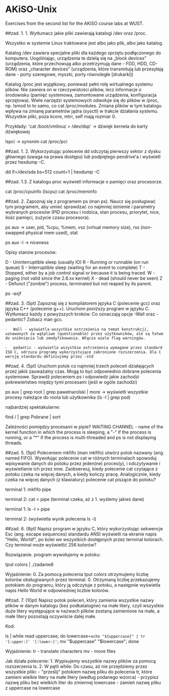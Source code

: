 # AKiSO-Unix
Exercises from the second list for the AKiSO course labs at WUST.

##zad. 1. 1.
Wytłumacz jakie pliki zawierają katalogi /dev oraz /proc. 

Wszystko w systemie Linux traktowane jest albo jako plik, albo jako katalog. 

Katalog /dev zawiera specjalne pliki dla każdego sprzętu podłączonego do komputera. Uogólniając, urządzenia te dzielą się na „block devices” (urządzenia, które przechowują albo przetrzymują dane - FDD, HDD, CD-ROM) oraz „character devices” (urządzenia, które transmitują lub przesyłają dane - porty szeregowe, myszki, porty równoległe [drukarki])

Katalog /proc jest wyjątkowy, ponieważ pełni rolę wirtualnego systemu plików. Nie zawiera on w rzeczywistości plików, lecz informacje o środowisku (pamięć systemowa, zamontowane urządzenia, konfiguracja sprzętowa). Wiele narzędzi systemowych odwołuje się do plików w /proc, np. lsmod to to samo, co cat /proc/modules. Zmiana plików w tym katalogu wpływa na zmianę parametrów jądra (sysctl) w trakcie działania systemu. Wszystkie pliki, poza kcore, mtrr, self mają rozmiar 0.

Przykłady: 
'cat /boot/vmlinuz > /dev/dsp' 
-> dźwięk kernela do karty dźwiękowej

lspci 
-> synonim cat /proc/pci

##zad. 1. 2.
Wykorzystując polecenie dd odczytaj pierwszy sektor z dysku głównego (uwaga na prawa dostępu) lub podpiętego pendrive'a i wyświetl przez hexdump -C. 

dd if=/dev/sda bs=512 count=1 | hexdump -C

##zad. 1.3.
Z katalogu proc wyświetl informacje o pamięci oraz procesorze.

cat /proc/cpuinfo (lscpu)
cat /proc/meminfo

##zad. 2.
Zapoznaj się z programem ps (man ps). Naucz się posługiwać tym programem, aby umieć sprawdzać co najmniej istnienie i parametry wybranych procesów (PID procesu i rodzica, stan procesu, priorytet, nice, ilość pamięci, zużycie czasu procesora).

ps aux 
-> user, pid, %cpu, %mem, vsz (virtual memory size), rss (non-swapped physical mem used), stat

ps aux -l 
-> niceness

Opisy stanów procesów:

D - Uninterruptible sleep (usually IO)
R - Running or runnable (on run queue)
S - Interruptible sleep (waiting for an event to complete)
T - Stopped, either by a job control signal or because it is being traced.
W - paging (not valid since the 2.6.xx kernel)
X - dead (should never be seen)
Z - Defunct ("zombie") process, terminated but not reaped by its parent.

ps -axjf

##zad. 3.
(5pt) Zapoznaj się z kompilatorem języka C (polecenie gcc) oraz języka C++ (polecenie g++). Uruchom poniższy program w języku C. Wytłumacz każdy z powyższych kroków. Co oznaczają opcje -Wall oraz -pedantic? Zobacz man gcc.

	⁃	Wall - wyświetla wszystkie ostrzeżenia na temat konstrukcji, uznawanych za wątpliwe (questionable) przez użytkowników, ale są łatwe do uniknięcia lub zmodyfikowania. Włącza wiele flag warningów.

	⁃	pedantic - wyświetla wszystkie ostrzeżenia wymagane przez standard ISO C, odrzuca programy wykorzystujące zabronione rozszerzenia. Dla C wersję standardu definiujemy przez -std

##zad. 4.
(5pt) Uruchom potok co najmniej trzech poleceń działających przez jakiś zauważalny czas. Mogą to być odpowiednio dobrane polecenia systemowe. Sprawdź poleceniem ps i odpowiedz jakie zachodzi pokrewieństwo między tymi procesami (jeśli w ogóle zachodzi)

ps aux | grep root | grep pawelnarolski | more -> wyświetli wszystkie procesy należące do roota lub użytkownika (ls -l | grep psd)

najbardziej spektakularne:

find / | grep Pobrane | sort 

Zależności pomiędzy procesami w pipie?
WAITING CHANNEL - name of the kernel function in which the process is sleeping, a "-" if the process is running, or a "*" if the process is multi-threaded and ps is not displaying threads.

##zad. 5.
(5pt) Poleceniem mkfifo (man mkfifo) utwórz potok nazwany (ang. named FIFO). Wywołując polecenie cat w różnych terminalach spowoduj wpisywanie danych do potoku przez jeden(ne) proces(y), i odczytywanie i wyświetlanie ich przez inne. Zaobserwuj, kiedy polecenie cat czytające z potoku czeka na więcej danych, a kiedy kończy pracę. Analogicznie, kiedy czeka na więcej danych (z klawiatury) polecenie cat piszące do potoku?

terminal 1:
mkfifo pipe

terminal 2:
cat < pipe
(terminal czeka, aż z 1. wyślemy jakieś dane)

terminal 1:
ls -l > pipe

terminal 2:
(wyświetla wynik polecenia ls -l)

##zad. 6.
(8pt) Napisz program w języku C, który wykorzystując sekwencje Esc (ang. escape sequences) standardu ANSI wyświetli na ekranie napis "Hello, World!", po kolei we wszystkich dostępnych przez terminal kolorach. Czy terminal może wyświetlić 256 kolorów?

Rozwiązanie.
program wywołujemy w potoku:

tput colors | ./zadanie6

Wyjaśnienie:
	0.	Za pomocą polecenia tput colors otrzymujemy liczbę kolorów obsługiwanych przez terminal.
	0.	Otrzymaną liczbę przekazujemy potokiem do programu, który ją odczytuje z potoku, a następnie wyświetla napis Hello World w odpowiedniej liczbie kolorów.

##zad. 7.
(10pt) Napisz potok poleceń, który zamienia wszystkie nazwy plików w danym katalogu (bez podkatalogów) na małe litery, czyli wszystkie duże litery występujące w nazwach plików zostaną zamienione na małe, a małe litery pozostają oczywiście dalej małe.

Kod: 

ls | while read uppercase; do lowercase=`echo "${uppercase}" | tr '[:upper:]' '[:lower:]'`; mv "$uppercase" "$lowercase"; done

Wyjaśnienie:
tr - translate characters
mv - move files

Jak działa polecenie:
	1.	Wypisujemy wszystkie nazwy plików za pomocą rozszerzenia ls.
	2.	W pętli while: Do czasu, aż nie przejdziemy przez wszystkie pliki: - "prześlij" potokiem nazwę pliku do polecenia tr, które zamieni wielkie litery na małe litery (według podanego wzorca) - przypisz nazwę pliku bez wielkich liter do zmiennej lowercase - zamień nazwę pliku z uppercase na lowercase
